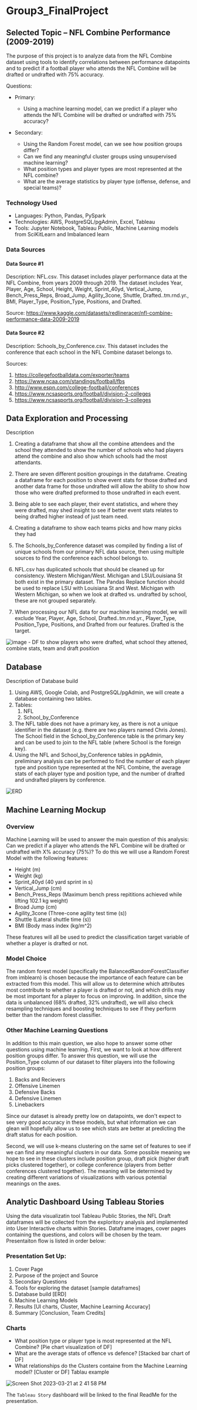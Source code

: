 # Group3_FinalProject


## Selected Topic – NFL Combine Performance (2009-2019)

The purpose of this project is to analyze data from the NFL Combine dataset using tools to identify correlations between performance datapoints and to predict if a football player who attends the NFL Combine will be drafted or undrafted with 75% accuracy.

Questions:
* Primary:
    * Using a machine learning model, can we predict if a player who attends the NFL Combine will be drafted or undrafted with 75% accuracy?

* Secondary:
    * Using the Random Forest model, can we see how position groups differ?
    * Can we find any meaningful cluster groups using unsupervised machine learning?
    * What position types and player types are most represented at the NFL combine?
    * What are the average statistics by player type (offense, defense, and special teams)?

### Technology Used

* Languages: Python, Pandas, PySpark
* Technologies: AWS, PostgreSQL/pgAdmin, Excel, Tableau
* Tools: Jupyter Notebook, Tableau Public, Machine Learning models from SciKitLearn and Imbalanced learn

### Data Sources

#### Data Source #1
Description: NFL.csv. This dataset includes player performance data at the NFL Combine, from years 2009 through 2019. The dataset includes Year, Player, Age, School, Height, Weight, Sprint_40yd, Vertical_Jump, Bench_Press_Reps, Broad_Jump, Agility_3cone, Shuttle, Drafted..tm.rnd.yr., BMI, Player_Type, Position_Type, Positions, and Drafted.

Source: https://www.kaggle.com/datasets/redlineracer/nfl-combine-performance-data-2009-2019

#### Data Source #2 
Description: Schools_by_Conference.csv. This dataset includes the conference that each school in the NFL Combine dataset belongs to.

Sources:
1. https://collegefootballdata.com/exporter/teams
2. https://www.ncaa.com/standings/football/fbs
3. http://www.espn.com/college-football/conferences
4. https://www.ncsasports.org/football/division-2-colleges
5. https://www.ncsasports.org/football/division-3-colleges

## Data Exploration and Processing
Description
1. Creating a dataframe that show all the combine attendees and the school they attended to show the number of schools who had players attend the combine and also show which schools had the most attendants.
2. There are seven different position groupings in the dataframe. Creating a dataframe for each position to show event stats for those drafted and another data frame for those undrafted will allow the ability to show how those who were drafted preformed to those undrafted in each event.
3. Being able to see each player, their event statistics, and where they were drafted, may shed insight to see if better event stats relates to being drafted higher instead of just team need. 
4. Creating a dataframe to show each teams picks and how many picks they had

5. The Schools_by_Conference dataset was compiled by finding a list of unique schools from our primary NFL data source, then using multiple sources to find the conference each school belongs to.
6. NFL.csv has duplicated schools that should be cleaned up for consistency. Western Michigan/West. Michigan and LSU/Louisiana St both exist in the primary dataset. The Pandas Replace function should be used to replace LSU with Louisiana St and West. Michigan with Western Michigan, so when we look at drafted vs. undrafted by school, these are not grouped separately.
7. When processing our NFL data for our machine learning model, we will exclude Year, Player, Age, School, Drafted..tm.rnd.yr., Player_Type, Position_Type, Positions, and Drafted from our features. Drafted is the target.

![image](https://user-images.githubusercontent.com/109708202/227393219-d50f512e-7e31-4d9f-9cdc-7db59204d141.png) - DF to show players who were drafted, what school they attened, combine stats, team and draft position

## Database
Description of Database build
1. Using AWS, Google Colab, and PostgreSQL/pgAdmin, we will create a database containing two tables.
2. Tables:
    1. NFL
    2. School_by_Conference
3. The NFL table does not have a primary key, as there is not a unique identifier in the dataset (e.g. there are two players named Chris Jones). The School field in the School_by_Conference table is the primary key and can be used to join to the NFL table (where School is the foreign key).
4. Using the NFL and School_by_Conference tables in pgAdmin, preliminary analysis can be performed to find the number of each player type and position type represented at the NFL Combine, the average stats of each player type and position type, and the number of drafted and undrafted players by conference.

![ERD](https://user-images.githubusercontent.com/115508658/227053221-45f483d2-1b8d-439c-9fc3-8427fdcd5c69.png)

## Machine Learning Mockup
### Overview
Machine Learning will be used to answer the main question of this analysis: Can we predict if a player who attends the NFL Combine will be drafted 
or undrafted with X% accuracy (75%)? To do this we will use a Random Forest Model with the following features:
- Height (m)
- Weight (kg)
- Sprint_40yd (40 yard sprint in s)
- Vertical_Jump (cm)
- Bench_Press_Reps (Maximum bench press repititions achieved while lifting 102.1 kg weight)
- Broad Jump (cm)
- Agility_3cone (Three-cone agility test time (s))
- Shuttle (Lateral shuttle time (s))
- BMI (Body mass index (kg/m^2)

These features will all be used to predict the classification target variable of whether a player is drafted or not.

### Model Choice
The random forest model (specifically the BalancedRandomForestClassifier from imblearn) is chosen because the importance of each feature can be extracted from this model. This will allow us to determine which attributes most contribute to whether a player is drafted or not, and which drills may be most important for a player to focus on improving. In addition, since the data is unbalanced (68% drafted, 32% undrafted), we will also check resampling techniques and boosting techniques to see if they perform better than the random forest classifier.

### Other Machine Learning Questions
In addition to this main question, we also hope to answer some other questions using machine learning. First, we want to look at how different position groups differ. To answer this question, we will use the Position_Type column of our dataset to filter players into the following position groups:
1. Backs and Recievers
2. Offensive Linemen
3. Defensive Backs
4. Defensive Linemen
5. Linebackers

Since our dataset is already pretty low on datapoints, we don't expect to see very good accuracy in these models, but what information we can glean will hopefully allow us to see which stats are better at predicting the draft status for each position.

Second, we will use k-means clustering on the same set of features to see if we can find any meaningful clusters in our data. Some possible meaning we hope to see in these clusters include position group, draft pick (higher draft picks clustered together), or college conference (players from better conferences clustered together). The meaning will be determined by creating different variations of visualizations with various potential meanings on the axes.

## Analytic Dashboard Using Tableau Stories
Using the data visualizatin tool Tableau Public Stories, the NFL Draft dataframes will be collected from the exploritory analysis and implamented into User Interactive charts within Stories. Dataframe images, cover pages containing the questions, and colors will be chosen by the team. Presentaiton flow is listed in order below:

### Presentation Set Up:
1. Cover Page
2. Purpose of the project and Source
3. Secondary Questions
4. Tools for exploring the dataset [sample dataframes]
5. Database build [ERD]
6. Machine Learning Models
7. Results [UI charts, Cluster, Machine Learning Accuracy]
8. Summary [Conclusion, Team Credits]

### Charts
* What position type or player type is most represented at the NFL Combine? [Pie chart visualization of DF]
* What are the average stats of offence vs defence? [Stacked bar chart of DF]
* What relationships do the Clusters containe from the Machine Learning model? [Cluster or DF]
Tablau example

![Screen Shot 2023-03-21 at 2 41 58 PM](https://user-images.githubusercontent.com/115188500/226714697-5e3f860c-03ff-442f-946b-77ef4e57bb98.png)


The `Tableau Story` dashboard will be linked to the final ReadMe for the presentation.
